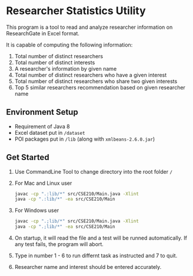 # Researcher Statistics Utility

This program is a tool to read and analyze researcher information on ResearchGate in Excel format.

It is capable of computing the following information:

1. Total number of distinct researchers
2. Total number of distinct interests
3. A researcher's information by given name
4. Total number of distinct researchers who have a given interest
5. Total number of distinct researchers who share two given interests
6. Top 5 similar researchers recommendation based on given researcher name

## Environment Setup

- Requirement of Java 8
- Excel dataset put in `/dataset`
- POI packages put in `/lib` (along with `xmlbeans-2.6.0.jar`)

## Get Started

1. Use CommandLine Tool to change directory into the root folder `/`

2. For Mac and Linux user

    ``` Bash
    javac -cp ".:lib/*" src/CSE210/Main.java -Xlint
    java -cp ".:lib/*" -ea src/CSE210/Main
    ```

3. For Windows user

    ``` Bash
    javac -cp ".;lib/*" src/CSE210/Main.java -Xlint
    java -cp ".;lib/*" -ea src/CSE210/Main
    ```

4. On startup, it will read the file and a test will be runned automatically. If any test fails, the program will abort.

5. Type in number 1 - 6 to run differnt task as instructed and 7 to quit.

6. Researcher name and interest should be entered accurately.